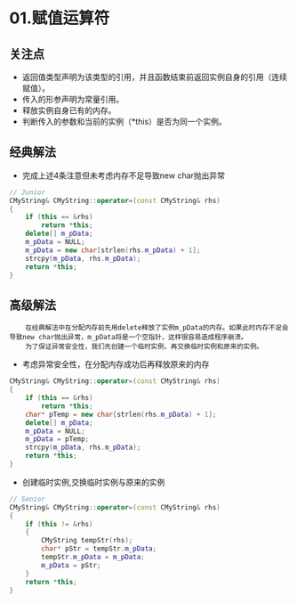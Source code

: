# 01.赋值运算符

## 关注点

* 返回值类型声明为该类型的引用，并且函数结束前返回实例自身的引用（连续赋值）。
* 传入的形参声明为常量引用。
* 释放实例自身已有的内存。
* 判断传入的参数和当前的实例（*this）是否为同一个实例。

## 经典解法
* 完成上述4条注意但未考虑内存不足导致new char抛出异常
```C++
// Junior
CMyString& CMyString::operator=(const CMyString& rhs)
{
    if (this == &rhs)
        return *this;
    delete[] m_pData;
    m_pData = NULL;
    m_pData = new char[strlen(rhs.m_pData) + 1];
    strcpy(m_pData, rhs.m_pData);
    return *this;
}
```
## 高级解法
        在经典解法中在分配内存前先用delete释放了实例m_pData的内存。如果此时内存不足会导致new char抛出异常，m_pData将是一个空指针，这样很容易造成程序崩溃。
        为了保证异常安全性，我们先创建一个临时实例，再交换临时实例和原来的实例。
* 考虑异常安全性，在分配内存成功后再释放原来的内存
```C++
CMyString& CMyString::operator=(const CMyString& rhs)
{
    if (this == &rhs)
        return *this;
    char* pTemp = new char[strlen(rhs.m_pData) + 1];
    delete[] m_pData;
    m_pData = NULL;
    m_pData = pTemp;
    strcpy(m_pData, rhs.m_pData);
    return *this;
}
```
* 创建临时实例,交换临时实例与原来的实例
```C++
// Senior
CMyString& CMyString::operator=(const CMyString& rhs)
{
    if (this != &rhs)
    {
        CMyString tempStr(rhs);
        char* pStr = tempStr.m_pData;
        tempStr.m_pData = m_pData;
        m_pData = pStr;
    }
    return *this;
}
```
